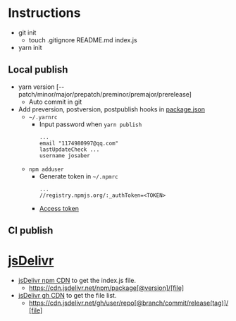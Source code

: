 # Instructions

- git init
  - touch .gitignore README.md index.js
- yarn init

## Local publish

- yarn version [--patch/minor/major/prepatch/preminor/premajor/prerelease]
  - Auto commit in git
- Add preversion, postversion, postpublish hooks in [package.json](package.json)
  - `~/.yarnrc`
    - Input password when `yarn publish`
      ```yarnrc
      ...
      email "1174980997@qq.com"
      lastUpdateCheck ...
      username josaber
      ```
  - `npm adduser`
    - Generate token in `~/.npmrc`
      ```npmrc
      ...
      //registry.npmjs.org/:_authToken=<TOKEN>
      ```
    - [Access token](https://www.npmjs.com/settings/josaber/tokens/)

## CI publish

# [jsDelivr](http://www.jsdelivr.com/)

- [jsDelivr npm CDN](https://cdn.jsdelivr.net/npm/jsdelivr-npm/index.js) to get the index.js file.
  - https://cdn.jsdelivr.net/npm/package[@version]/[file]
- [jsDelivr gh CDN](https://cdn.jsdelivr.net/gh/o-space/jsdelivr-npm/) to get the file list.
  - https://cdn.jsdelivr.net/gh/user/repo[@branch/commit/release(tag)]/[file]
